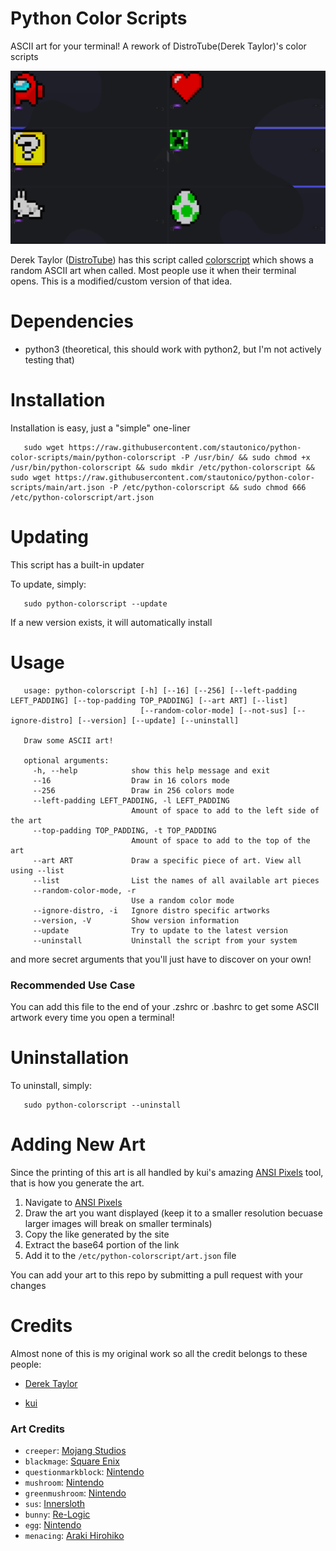 # Python Color Scripts

ASCII art for your terminal! A rework of DistroTube(Derek Taylor)'s color scripts

![Screenshot of some of the artworks](docs/screenshot.png)

Derek Taylor ([DistroTube](https://www.youtube.com/channel/UCVls1GmFKf6WlTraIb_IaJg)) has this script
called [colorscript](https://gitlab.com/dwt1/shell-color-scripts) which shows a random ASCII art when called. Most
people use it when their terminal opens. This is a modified/custom version of that idea.

# Dependencies

- python3 (theoretical, this should work with python2, but I'm not actively testing that)

# Installation

Installation is easy, just a "simple" one-liner

```shell
   sudo wget https://raw.githubusercontent.com/stautonico/python-color-scripts/main/python-colorscript -P /usr/bin/ && sudo chmod +x /usr/bin/python-colorscript && sudo mkdir /etc/python-colorscript && sudo wget https://raw.githubusercontent.com/stautonico/python-color-scripts/main/art.json -P /etc/python-colorscript && sudo chmod 666 /etc/python-colorscript/art.json
```

# Updating

This script has a built-in updater

To update, simply:

```shell
   sudo python-colorscript --update
```

If a new version exists, it will automatically install

# Usage

```shell
   usage: python-colorscript [-h] [--16] [--256] [--left-padding LEFT_PADDING] [--top-padding TOP_PADDING] [--art ART] [--list]
                             [--random-color-mode] [--not-sus] [--ignore-distro] [--version] [--update] [--uninstall]
   
   Draw some ASCII art!
   
   optional arguments:
     -h, --help            show this help message and exit
     --16                  Draw in 16 colors mode
     --256                 Draw in 256 colors mode
     --left-padding LEFT_PADDING, -l LEFT_PADDING
                           Amount of space to add to the left side of the art
     --top-padding TOP_PADDING, -t TOP_PADDING
                           Amount of space to add to the top of the art
     --art ART             Draw a specific piece of art. View all using --list
     --list                List the names of all available art pieces
     --random-color-mode, -r
                           Use a random color mode
     --ignore-distro, -i   Ignore distro specific artworks
     --version, -V         Show version information
     --update              Try to update to the latest version
     --uninstall           Uninstall the script from your system
```

and more secret arguments that you'll just have to discover on your own!

### Recommended Use Case
You can add this file to the end of your .zshrc or .bashrc to get some ASCII artwork every time you open a terminal!

# Uninstallation
To uninstall, simply:

```shell
   sudo python-colorscript --uninstall
```

# Adding New Art

Since the printing of this art is all handled by kui's amazing [ANSI Pixels](https://kui.github.io/ansi_pixels) tool,
that is how you generate the art.

1. Navigate to [ANSI Pixels](https://kui.github.io/ansi_pixels)
2. Draw the art you want displayed (keep it to a smaller resolution becuase larger images will break on smaller
   terminals)
3. Copy the like generated by the site
4. Extract the base64 portion of the link
5. Add it to the `/etc/python-colorscript/art.json` file

You can add your art to this repo by submitting a pull request with your changes

# Credits

Almost none of this is my original work so all the credit belongs to these people:

* [Derek Taylor](https://gitlab.com/dwt1/shell-color-scripts)

* [kui](https://github.com/kui/ansi_pixels)

### Art Credits

* `creeper`: [Mojang Studios](https://www.minecraft.net/en-us)
* `blackmage`: [Square Enix](https://www.square-enix.com/)
* `questionmarkblock`: [Nintendo](https://www.nintendo.com/)
* `mushroom`: [Nintendo](https://www.nintendo.com/)
* `greenmushroom`: [Nintendo](https://www.nintendo.com/)
* `sus`: [Innersloth](https://innersloth.com/)
* `bunny`: [Re-Logic](https://re-logic.com/)
* `egg`: [Nintendo](https://www.nintendo.com/)
* `menacing`: [Araki Hirohiko](https://jojo.fandom.com/wiki/Hirohiko_Araki)
